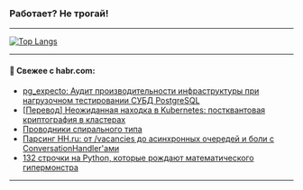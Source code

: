 ### Работает? Не трогай!

---
<!--
#### 🛠️ Technical stack:

![Java](https://img.shields.io/badge/Java-informational?logo=Oracle&style=flat&logoColor=white&color=FF4500)
![Kotlin](https://img.shields.io/badge/Kotlin-informational?logo=Kotlin&style=flat&logoColor=white&color=774D97)
![TS](https://img.shields.io/badge/TypeScript-informational?logo=typeScript&style=flat&logoColor=black&color=017acc)
![Python](https://img.shields.io/badge/Python-informational?logo=Python&style=flat&logoColor=black&color=ffdd54) <br>
![Spring](https://img.shields.io/badge/Spring-informational?logo=Spring&style=flat&logoColor=white&color=6DB33F) 
![SpringBoot](https://img.shields.io/badge/SpringBoot-informational?logo=SpringBoot&style=flat&logoColor=white&color=6DB33F)
![Nest](https://img.shields.io/badge/NestJS-informational?logo=NestJS&style=flat&logoColor=white&color=E0234E) 
![NodeJS](https://img.shields.io/badge/NodeJS-informational?logo=node.js&style=flat&logoColor=white&color=70A760)<br>
![PostgreSQL](https://img.shields.io/badge/PostgreSQL-informational?logo=PostgreSQL&style=flat&logoColor=white&color=DAA520)
![MongoDB](https://img.shields.io/badge/MongoDB-informational?logo=MongoDB&style=flat&logoColor=white&color=870000)
![Apache](https://img.shields.io/badge/Apache-informational?logo=apache&style=flat&logoColor=white&color=f74e28)

___ 
-->

<!--- #### 🛠️ : --->

[![Top Langs](https://github-readme-stats-82jvfl3w3-advtsettinggmailcoms-projects.vercel.app/api/top-langs/?username=zloylis&langs_count=10&hide_title=true&title_color=e6edf3&size_weight=0.5&count_weight=0.5&layout=compact&hide_progress=true&hide_border=true&theme=dracula&hide=css,makefile,cmake)](https://github.com/zloylis)

<!---


####  :octocat:&nbsp;&nbsp; Статистика:

![GitHub stats](https://github-readme-stats-u2qms2cxw-advtsettinggmailcoms-projects.vercel.app/api?username=zloylis&show_icons=true&hide_border=true&theme=dracula&title_color=e6edf3&include_all_commits=true&count_private=true&hide_rank=false&hide_title=true&rank_icon=github)
-->
---

#### 💬 Свежее с habr.com:

<!-- BLOG-POST-LIST:START -->
- [pg_expecto: Аудит производительности инфраструктуры при нагрузочном тестировании СУБД PostgreSQL](https://habr.com/ru/articles/959290/?utm_source=habrahabr&utm_medium=rss&utm_campaign=959290)
- [[Перевод] Неожиданная находка в Kubernetes: постквантовая криптография в кластерах](https://habr.com/ru/companies/flant/articles/955310/?utm_source=habrahabr&utm_medium=rss&utm_campaign=955310)
- [Проводники спирального типа](https://habr.com/ru/companies/electroconnect/articles/959270/?utm_source=habrahabr&utm_medium=rss&utm_campaign=959270)
- [Парсинг HH.ru: от /vacancies до асинхронных очередей и боли с ConversationHandler&#39;ами](https://habr.com/ru/articles/959256/?utm_source=habrahabr&utm_medium=rss&utm_campaign=959256)
- [132 строчки на Python, которые рождают математического гипермонстра](https://habr.com/ru/articles/959192/?utm_source=habrahabr&utm_medium=rss&utm_campaign=959192)
<!-- BLOG-POST-LIST:END -->

---
